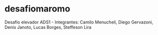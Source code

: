 # desafiomaromo
Desafio elevador ADS1 - Integrantes: Camilo Menucheli, Diego Gervazoni, Denis Janoto, Lucas Borges, Steffeson Lira
